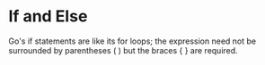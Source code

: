 # If and Else
Go's if statements are like its for loops; the expression need not be surrounded by parentheses ( ) but the braces { } are required.
